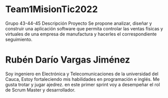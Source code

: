 # Team1MisionTic2022

Grupo 43-44-45  Descripción Proyecto 
Se propone analizar, diseñar y construir una aplicación software que permita controlar las ventas físicas y virtuales de una empresa de manufactura y hacerles el correspondiente seguimiento.

# Rubén Darío Vargas Jiménez 

Soy ingeniero en Electrónica y Telecomunicaciones de la universidad del Cauca, Estoy fortaleciendo mis habilidades en programación e inglés. Me gusta trotar y jugar ajedrez. 
en este primer sprint voy a desempeñar el rol de Scrum Master y desarrollador.